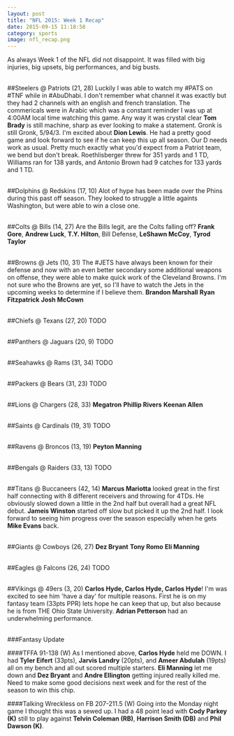 ```yaml
---
layout: post
title: "NFL 2015: Week 1 Recap"
date: 2015-09-15 11:18:58
category: sports
image: nfl_recap.png
---
```

As always Week 1 of the NFL did not disappoint.  It was filled with big injuries, big upsets, big performances, and big busts.<br/><br/>

##Steelers @ Patriots (21, 28)
Luckily I was able to watch my #PATS on #TNF while in #AbuDhabi.  I don't remember what channel it was exactly but they had 2 channels with an english and french translation.  The commericals were in Arabic which was a constant reminder I was up at 4:00AM local time watching this game.  Any way it was crystal clear **Tom Brady** is still machine, sharp as ever looking to make a statement.  Gronk is still Gronk, 5/94/3.  I'm excited about **Dion Lewis**.  He had a pretty good game and look forward to see if he can keep this up all season.  Our D needs work as usual.  Pretty much exactly what you'd expect from a Patriot team, we bend but don't break.  Roethlisberger threw for 351 yards and 1 TD, Williams ran for 138 yards, and Antonio Brown had 9 catches for 133 yards and 1 TD.<br/><br/>

##Dolphins @ Redskins (17, 10)
Alot of hype has been made over the Phins during this past off season.  They looked to struggle a little againts Washington, but were able to win a close one.<br/><br/>

##Colts @ Bills (14, 27)
Are the Bills legit, are the Colts falling off? **Frank Gore**, **Andrew Luck**, **T.Y. Hilton**, Bill Defense, **LeShawn McCoy**, **Tyrod Taylor**<br/><br/>

##Browns @ Jets (10, 31)
The #JETS have always been known for their defense and now with an even better secondary some additional weapons on offense, they were able to make quick work of the Cleveland Browns.  I'm not sure who the Browns are yet, so I'll have to watch the Jets in the upcoming weeks to determine if I believe them.  **Brandon Marshall** **Ryan Fitzpatrick**  **Josh McCown**<br/><br/>

##Chiefs @ Texans (27, 20)
TODO<br/><br/>

##Panthers @ Jaguars (20, 9)
TODO<br/><br/>

##Seahawks @ Rams (31, 34)
TODO<br/><br/>

##Packers @ Bears (31, 23)
TODO<br/><br/>

##Lions @ Chargers (28, 33)
**Megatron** **Phillip Rivers** **Keenan Allen**<br/><br/>

##Saints @ Cardinals (19, 31)
TODO<br/><br/>

##Ravens @ Broncos (13, 19)
**Peyton Manning**<br/><br/>

##Bengals @ Raiders (33, 13)
TODO<br/><br/>

##Titans @ Buccaneers (42, 14)
**Marcus Mariotta** looked great in the first half connecting with 8 different receivers and throwing for 4TDs.  He obviously slowed down a little in the 2nd half but overall had a great NFL debut.  **Jameis Winston** started off slow but picked it up the 2nd half.  I look forward to seeing him progress over the season especially when he gets **Mike Evans** back.<br/><br/>

##Giants @ Cowboys (26, 27)
**Dez Bryant** **Tony Romo** **Eli Manning**<br/><br/>

##Eagles @ Falcons (26, 24)
TODO<br/><br/>

##Vikings @ 49ers (3, 20)
**Carlos Hyde, Carlos Hyde, Carlos Hyde**!  I'm was excited to see him 'have a day' for multiple reasons.  First he is on my fantasy team (33pts PPR) lets hope he can keep that up, but also because he is from THE Ohio State University.  **Adrian Petterson** had an underwhelming performance.<br/><br/>

###Fantasy Update

####TFFA 91-138 (W)
As I mentioned above, **Carlos Hyde** held me DOWN.  I had **Tyler Eifert** (33pts), **Jarvis Landry** (20pts), and **Ameer Abdulah** (19pts) all on my bench and all out scored multiple starters.  **Eli Manning** let me down and **Dez Bryant** and **Andre Ellington** getting injured really killed me.  Need to make some good decisions next week and for the rest of the season to win this chip.

####Talking Wreckless on FB 207-211.5 (W)
Going into the Monday night game I thought this was a sewed up.  I had a 48 point lead with **Cody Parkey (K)** still to play against **Telvin Coleman (RB)**, **Harrison Smith (DB)** and **Phil Dawson (K)**.